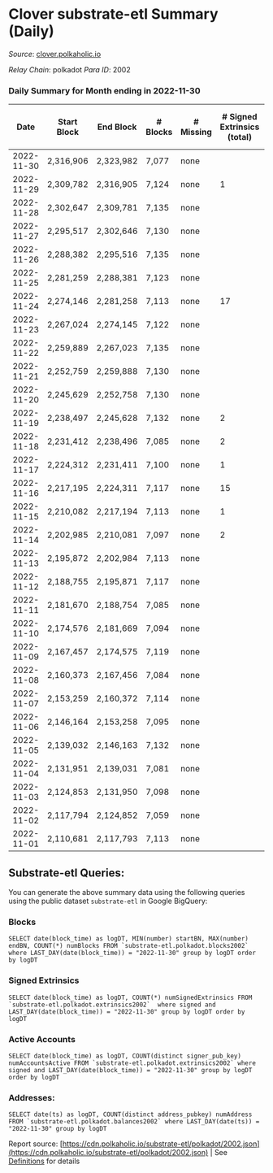 # Clover substrate-etl Summary (Daily)

_Source_: [clover.polkaholic.io](https://clover.polkaholic.io)

*Relay Chain*: polkadot
*Para ID*: 2002



### Daily Summary for Month ending in 2022-11-30


| Date | Start Block | End Block | # Blocks | # Missing | # Signed Extrinsics (total) | # Active Accounts | # Addresses with Balances | # Events | # Transfers | # XCM Transfers In | # XCM Transfers Out |
| ---- | ----------- | --------- | -------- | --------- | --------------------------- | ----------------- | ------------------------- | -------- | ----------- | ------------------ | ------------------- |
| 2022-11-30 | 2,316,906 | 2,323,982 | 7,077 | none  |  |  | 3,868 | 16,175 | 61 ($338.37) |   |   |
| 2022-11-29 | 2,309,782 | 2,316,905 | 7,124 | none  | 1 | 1 |  | 15,936 | 27 ($1,369.86) |   |   |
| 2022-11-28 | 2,302,647 | 2,309,781 | 7,135 | none  |  |  |  | 16,346 | 38 ($9,510.66) |   |   |
| 2022-11-27 | 2,295,517 | 2,302,646 | 7,130 | none  |  |  |  | 16,045 | 31 ($3,171.01) |   |   |
| 2022-11-26 | 2,288,382 | 2,295,516 | 7,135 | none  |  |  |  | 16,733 | 55 ($28,469.18) |   |   |
| 2022-11-25 | 2,281,259 | 2,288,381 | 7,123 | none  |  |  |  | 15,795 | 25 ($4,678.58) |   |   |
| 2022-11-24 | 2,274,146 | 2,281,258 | 7,113 | none  | 17 | 7 |  | 16,142 | 30 ($3,712.72) |   |   |
| 2022-11-23 | 2,267,024 | 2,274,145 | 7,122 | none  |  |  |  | 16,214 | 21 ($40,303.74) |   |   |
| 2022-11-22 | 2,259,889 | 2,267,023 | 7,135 | none  |  |  |  | 17,213 | 30 ($1,534.91) |   |   |
| 2022-11-21 | 2,252,759 | 2,259,888 | 7,130 | none  |  |  |  | 16,475 | 35 ($4,003.41) |   |   |
| 2022-11-20 | 2,245,629 | 2,252,758 | 7,130 | none  |  |  |  | 15,927 | 21 ($3,661.75) |   |   |
| 2022-11-19 | 2,238,497 | 2,245,628 | 7,132 | none  | 2 | 2 |  | 15,955 | 33 ($4,328.47) |   |   |
| 2022-11-18 | 2,231,412 | 2,238,496 | 7,085 | none  | 2 | 1 |  | 15,870 | 46 ($5,744.93) |   |   |
| 2022-11-17 | 2,224,312 | 2,231,411 | 7,100 | none  | 1 | 1 |  | 15,959 | 27 ($48,740.34) |   |   |
| 2022-11-16 | 2,217,195 | 2,224,311 | 7,117 | none  | 15 | 7 |  | 16,397 | 50 ($2,328.06) |   |   |
| 2022-11-15 | 2,210,082 | 2,217,194 | 7,113 | none  | 1 | 1 |  | 16,382 | 34 ($5,767.14) |   |   |
| 2022-11-14 | 2,202,985 | 2,210,081 | 7,097 | none  | 2 | 1 |  | 16,891 | 36 ($92,028.08) |   |   |
| 2022-11-13 | 2,195,872 | 2,202,984 | 7,113 | none  |  |  |  | 16,873 | 58 ($59,936.09) |   |   |
| 2022-11-12 | 2,188,755 | 2,195,871 | 7,117 | none  |  |  |  | 16,441 | 31 ($1,100.77) |   |   |
| 2022-11-11 | 2,181,670 | 2,188,754 | 7,085 | none  |  |  |  | 17,063 | 47 ($1,567.03) |   |   |
| 2022-11-10 | 2,174,576 | 2,181,669 | 7,094 | none  |  |  |  | 17,407 | 42 ($14,330.89) |   |   |
| 2022-11-09 | 2,167,457 | 2,174,575 | 7,119 | none  |  |  |  | 19,290 | 72 ($56,394.12) |   |   |
| 2022-11-08 | 2,160,373 | 2,167,456 | 7,084 | none  |  |  |  | 18,424 | 46 ($6,984.93) |   |   |
| 2022-11-07 | 2,153,259 | 2,160,372 | 7,114 | none  |  |  |  | 16,991 | 72 ($7,144.27) |   |   |
| 2022-11-06 | 2,146,164 | 2,153,258 | 7,095 | none  |  |  |  | 16,517 | 57 ($23,603.12) |   |   |
| 2022-11-05 | 2,139,032 | 2,146,163 | 7,132 | none  |  |  |  | 16,806 | 52 ($24,851.61) |   |   |
| 2022-11-04 | 2,131,951 | 2,139,031 | 7,081 | none  |  |  |  | 16,761 | 42 ($7,647.80) |   |   |
| 2022-11-03 | 2,124,853 | 2,131,950 | 7,098 | none  |  | 26 | 3,810 | 16,401 | 41 ($1,103.30) |   |   |
| 2022-11-02 | 2,117,794 | 2,124,852 | 7,059 | none  |  |  |  | 16,210 | 21 ($4,598.34) |   |   |
| 2022-11-01 | 2,110,681 | 2,117,793 | 7,113 | none  |  |  |  | 16,144 | 42 ($4,182.04) |   |   |

## Substrate-etl Queries:
You can generate the above summary data using the following queries using the public dataset `substrate-etl` in Google BigQuery:


### Blocks
```
SELECT date(block_time) as logDT, MIN(number) startBN, MAX(number) endBN, COUNT(*) numBlocks FROM `substrate-etl.polkadot.blocks2002`  where LAST_DAY(date(block_time)) = "2022-11-30" group by logDT order by logDT
```


### Signed Extrinsics
```
SELECT date(block_time) as logDT, COUNT(*) numSignedExtrinsics FROM `substrate-etl.polkadot.extrinsics2002`  where signed and LAST_DAY(date(block_time)) = "2022-11-30" group by logDT order by logDT
```


### Active Accounts
```
SELECT date(block_time) as logDT, COUNT(distinct signer_pub_key) numAccountsActive FROM `substrate-etl.polkadot.extrinsics2002` where signed and LAST_DAY(date(block_time)) = "2022-11-30" group by logDT order by logDT
```


### Addresses:
```
SELECT date(ts) as logDT, COUNT(distinct address_pubkey) numAddress FROM `substrate-etl.polkadot.balances2002` where LAST_DAY(date(ts)) = "2022-11-30" group by logDT
```



Report source: [https://cdn.polkaholic.io/substrate-etl/polkadot/2002.json](https://cdn.polkaholic.io/substrate-etl/polkadot/2002.json) | See [Definitions](/DEFINITIONS.md) for details
